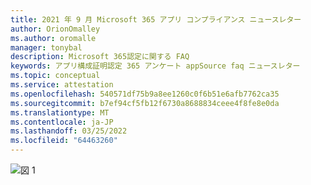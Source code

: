 ```yaml
---
title: 2021 年 9 月 Microsoft 365 アプリ コンプライアンス ニュースレター
author: OrionOmalley
ms.author: oromalle
manager: tonybal
description: Microsoft 365認定に関する FAQ
keywords: アプリ構成証明認定 365 アンケート appSource faq ニュースレター
ms.topic: conceptual
ms.service: attestation
ms.openlocfilehash: 540571df75b9a8ee1260c0f6b51e6afb7762ca35
ms.sourcegitcommit: b7ef94cf5fb12f6730a8688834ceee4f8fe8e0da
ms.translationtype: MT
ms.contentlocale: ja-JP
ms.lasthandoff: 03/25/2022
ms.locfileid: "64463260"
---
```

![図 1](../media/NewsletterSept2021.jpg)

